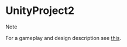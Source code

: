 # UnityProject2


> [!NOTE]
> For a gameplay and design description see [this]([https://pages.github.com/](https://github.com/bluzier4409/UnityProject1/blob/main/Design.md)).


